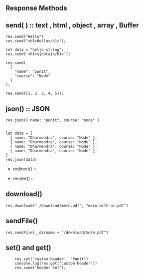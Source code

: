 ## Response Methods

## send( ) :: text , html , object , array , Buffer

```
res.send("Hello")
res.send("<h1>Hello</h1>");

let data = "hello string";
res.send(`<h1>${data}</h1>`);

res.send(
  {
    "name": "punit",
    "course": "Node"
  }
);

res.send([1, 2, 3, 4, 5]);
```

## json() :: JSON

```
res.json({ name: "punit", course: "node" }


let data = [
  { name: "Dharmendra", course: "Node" },
  { name: "Dharmendra", course: "Node" },
  { name: "Dharmendra", course: "Node" },
  { name: "Dharmendra", course: "Node" },
]
res.json(data)
```

- redirect() ::

- render() ::

## download()

```
res.download("./download/mern.pdf", "mern-with-ai.pdf")
```

## sendFile()

```
res.sendFile(__dirname + "/download/mern.pdf")
```

## set() and get()

```
    res.set('custom-header', "Punit")
    console.log(res.get("custom-header"))
    res.send("header Set");
```
